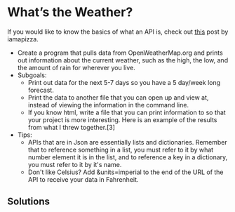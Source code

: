 # What’s the Weather?
If you would like to know the basics of what an API is, check out [this](http://www.reddit.com/r/explainlikeimfive/comments/qowts/eli5_what_is_api/c3z9kok) post by iamapizza.
- Create a program that pulls data from OpenWeatherMap.org and prints out information about the current weather, such as the high, the low, and the amount of rain for wherever you live.
- Subgoals:
  - Print out data for the next 5-7 days so you have a 5 day/week long forecast.
  - Print the data to another file that you can open up and view at, instead of viewing the information in the command line.
  - If you know html, write a file that you can print information to so that your project is more interesting. Here is an example of the results from what I threw together.[3]
- Tips:
  - APIs that are in Json are essentially lists and dictionaries. Remember that to reference something in a list, you must refer to it by what number element it is in the list, and to reference a key in a dictionary, you must refer to it by it's name.
  - Don't like Celsius? Add &units=imperial to the end of the URL of the API to receive your data in Fahrenheit.

## Solutions
